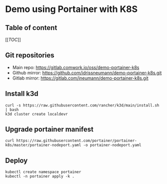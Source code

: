 # Demo using Portainer with K8S

## Table of content

[[_TOC_]]

## Git repositories

* Main repo: https://gitlab.comwork.io/oss/demo-portainer-k8s
* Github mirror: https://github.com/idrissneumann/demo-portainer-k8s.git
* Gitlab mirror: https://gitlab.com/ineumann/demo-portainer-k8s.git

## Install k3d

```shell
curl -s https://raw.githubusercontent.com/rancher/k3d/main/install.sh | bash
k3d cluster create localdevr
```

## Upgrade portainer manifest

```shell
curl https://raw.githubusercontent.com/portainer/portainer-k8s/master/portainer-nodeport.yaml -o portainer-nodeport.yaml
```

## Deploy

```shell
kubectl create namespace portainer
kubectl -n portainer apply -k .